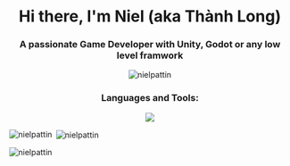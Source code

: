 <h1 align="center"><strong>Hi there, I'm Niel (aka Thành Long)</strong></h1>


<h3 align="center">A passionate Game Developer with Unity, Godot or any low level framwork</h3>

<p align="center"> <img src="https://komarev.com/ghpvc/?username=nielpattin&label=Profile%20views&color=0e75b6&style=flat" alt="nielpattin" /> </p>

<h3 align="center">Languages and Tools:</h3>
<p align="center">
  <a href="https://go-skill-icons.vercel.app">
    <img src="https://go-skill-icons.vercel.app/api/icons??i=unity,godot,cs,lua,blender,appwrite,aws,bash,docker,firebase,git,kubernetes,linux,mongodb,nodejs,postgres,redis,sqlite,svelte&perline=10&theme=dark" />
  </a>
</p>

<p><img align="left" src="https://github-readme-stats.vercel.app/api/top-langs?username=nielpattin&show_icons=true&locale=en&layout=compact" alt="nielpattin" /></p>

<p>&nbsp;<img align="center" src="https://github-readme-stats.vercel.app/api?username=nielpattin&show_icons=true&locale=en" alt="nielpattin" /></p>

<p><img align="center" src="https://github-readme-streak-stats.herokuapp.com/?user=nielpattin&" alt="nielpattin" /></p>
